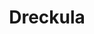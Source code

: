 ---
layout: archive_film
permalink: en/archive/2020/long-short/dreckula

title: Dreckula
director: Marc Grey
country: Israel
description: A web series about Erad, a depressed vampire living in the suburbs of Tel Aviv.
category: long-short
image_folder: images/films/archive/2020/long-short/dreckula
is_winner: false
submission_year: 2020
lang: en
---